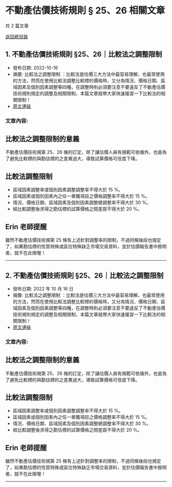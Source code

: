 # 不動產估價技術規則 § 25、26 相關文章

共 2 篇文章

[返回總目錄](00_總目錄.md)

## 1. 不動產估價技術規則 §25、26｜比較法之調整限制

- 發布日期: 2022-10-16
- 摘要: 比較法之調整限制 ：比較法是估價三大方法中最容易理解，也最常使用的方法，然而在使用比較法調整比較標的價格時，又分為情況、價格日期、區域因素及個別因素調整等四種，在調整時則必須要注意不要違反了不動產估價技術規則規定的調整及相關限制，本篇文章就帶大家快速複習一下比較法的相關限制！
- [原文連結](https://www.jasper-realestate.com/%e6%af%94%e8%bc%83%e6%b3%95%e4%b9%8b%e8%aa%bf%e6%95%b4%e9%99%90%e5%88%b6/)

### 文章內容:

## 比較法之調整限制的意義

不動產估價技術規第 25、26 條的訂定，除了讓估價人員有規範可依循外，也是為了避免比較標的與勘估標的之差異過大，導致試算價格可信度下降。

## 比較法調整限制

- 區域因素調整率或個別因素調整調整率不得大於 15 %。
- 區域因素或個別因素內之任一單獨項目之價格調整率不得大於 15 %。
- 情況、價格日期、區域因素及個別因素調整總調整率不得大於 30 %。
- 經比較調整後求得之勘估標的試算價格之間差距不得大於 20 %。

## Erin 老師提醒

雖然不動產估價技術規第 25 條有上述針對調整率的限制，不過同條後段也規定了，如果勘估標的性質特殊或區位特殊缺乏市場交易資料，並於估價報告書中敘明者，就不在此限喔！

---

## 2. 不動產估價技術規則 §25、26｜比較法之調整限制

- 發布日期: 2022 年 10 月 16 日
- 摘要: 比較法之調整限制 ：比較法是估價三大方法中最容易理解，也最常使用的方法，然而在使用比較法調整比較標的價格時，又分為情況、價格日期、區域因素及個別因素調整等四種，在調整時則必須要注意不要違反了不動產估價技術規則規定的調整及相關限制，本篇文章就帶大家快速複習一下比較法的相關限制！
- [原文連結](https://www.jasper-realestate.com/%e6%af%94%e8%bc%83%e6%b3%95%e4%b9%8b%e8%aa%bf%e6%95%b4%e9%99%90%e5%88%b6/)

### 文章內容:

## 比較法之調整限制的意義

不動產估價技術規第 25、26 條的訂定，除了讓估價人員有規範可依循外，也是為了避免比較標的與勘估標的之差異過大，導致試算價格可信度下降。

## 比較法調整限制

- 區域因素調整率或個別因素調整調整率不得大於 15 %。
- 區域因素或個別因素內之任一單獨項目之價格調整率不得大於 15 %。
- 情況、價格日期、區域因素及個別因素調整總調整率不得大於 30 %。
- 經比較調整後求得之勘估標的試算價格之間差距不得大於 20 %。

## Erin 老師提醒

雖然不動產估價技術規第 25 條有上述針對調整率的限制，不過同條後段也規定了，如果勘估標的性質特殊或區位特殊缺乏市場交易資料，並於估價報告書中敘明者，就不在此限喔！

---

